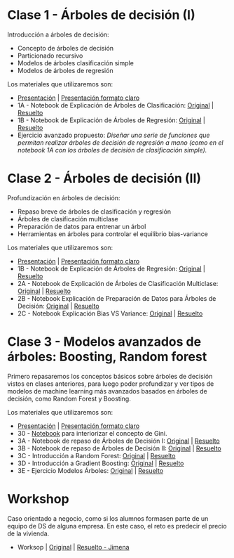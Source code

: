 # Clase 1 - Árboles de decisión (I)
Introducción a árboles de decisión: 
- Concepto de árboles de decisión
- Particionado recursivo
- Modelos de árboles clasificación simple
- Modelos de árboles de regresión

Los materiales que utilizaremos son:
- [Presentación](https://docs.google.com/presentation/d/1ROBnDpJV_EraO9_qJijndU-3Mf4gwjU331wXE0L_pW8/edit?usp=sharing) | [Presentación formato claro](https://docs.google.com/presentation/d/16tnAAaiT6mrelG8zRg26crXAChWmzjOG2NyA0oyh4X0/edit?usp=sharing)
- 1A - Notebook de Explicación de Árboles de Clasificación: [Original](https://colab.research.google.com/github/JotaBlanco/TheValley/blob/main/Arboles/Clase_01_Arboles/01_A_%C3%81rboles_Decisi%C3%B3n_Clasificaci%C3%B3n.ipynb) | [Resuelto](https://colab.research.google.com/github/JotaBlanco/TheValley/blob/main/Arboles/Clase_01_Arboles/01_A_%C3%81rboles_Decisi%C3%B3n_Clasificaci%C3%B3n_Resuelto.ipynb)
- 1B - Notebook de Explicación de Árboles de Regresión: [Original](https://colab.research.google.com/github/JotaBlanco/TheValley/blob/main/Arboles/Clase_01_Arboles/01_B_%C3%81rboles_Decisi%C3%B3n_Regresi%C3%B3n_sin_resolver.ipynb) | [Resuelto](https://colab.research.google.com/github/JotaBlanco/TheValley/blob/main/Arboles/Clase_01_Arboles/01_B_%C3%81rboles_Decisi%C3%B3n_Regresi%C3%B3n.ipynb)
- Ejercicio avanzado propuesto: *Diseñar una serie de funciones que permitan realizar árboles de decisión de regresión a mano (como en el notebook 1A con los árboles de decisión de clasificación simple).*


# Clase 2 - Árboles de decisión (II)
Profundización en árboles de decisión:
- Repaso breve de árboles de clasificación y regresión
- Árboles de clasificación multiclase
- Preparación de datos para entrenar un árbol
- Herramientas en árboles para controlar el equilibrio bias-variance

Los materiales que utilizaremos son:
- [Presentación](https://docs.google.com/presentation/d/1iq5k6zECRldUv5so26OsvkExqFJUwKd_CZu18hB-MB8/edit?usp=sharing) | [Presentación formato claro](https://docs.google.com/presentation/d/1kiEbdMHy7Ji02SlTxzq913bZ-rcQWn00Td0K_MNVXEk/edit?usp=sharing)
- 1B - Notebook de Explicación de Árboles de Regresión: [Original](https://colab.research.google.com/github/JotaBlanco/TheValley/blob/main/Arboles/Clase_01_Arboles/01_B_%C3%81rboles_Decisi%C3%B3n_Regresi%C3%B3n_sin_resolver.ipynb) | [Resuelto](https://colab.research.google.com/github/JotaBlanco/TheValley/blob/main/Arboles/Clase_01_Arboles/01_B_%C3%81rboles_Decisi%C3%B3n_Regresi%C3%B3n.ipynb)
- 2A - Notebook de Explicación de Árboles de Clasificación Multiclase: [Original](https://colab.research.google.com/github/JotaBlanco/TheValley/blob/main/Arboles/Clase_02_Arboles/02_A_%C3%81rboles_Clasificaci%C3%B3n_M%C3%BAltiple_Sin_Resolver.ipynb) | [Resuelto](https://colab.research.google.com/github/JotaBlanco/TheValley/blob/main/Arboles/Clase_02_Arboles/02_A_%C3%81rboles_Clasificaci%C3%B3n_M%C3%BAltiple_Resuelto.ipynb)
- 2B - Notebook Explicación de Preparación de Datos para Árboles de Decisión: [Original](https://colab.research.google.com/github/JotaBlanco/TheValley/blob/main/Arboles/Clase_02_Arboles/02_B_Preparando_Datos_para_%C3%81rboles_de_Decisi%C3%B3n_Sin_Resolver.ipynb) | [Resuelto](https://colab.research.google.com/github/JotaBlanco/TheValley/blob/main/Arboles/Clase_02_Arboles/02_B_Preparando_Datos_para_%C3%81rboles_de_Decisi%C3%B3n.ipynb)
- 2C - Notebook Explicación Bias VS Variance: [Original](https://colab.research.google.com/github/JotaBlanco/TheValley/blob/main/Arboles/Clase_02_Arboles/02_C_%C3%81rboles_Decisi%C3%B3n_sin_Overfitting.ipynb) | [Resuelto](https://colab.research.google.com/github/JotaBlanco/TheValley/blob/main/Arboles/Clase_02_Arboles/02_C_%C3%81rboles_Decisi%C3%B3n_sin_Overfitting_Resuelto.ipynb)

# Clase 3 - Modelos avanzados de árboles: Boosting, Random forest
Primero repasaremos los conceptos básicos sobre árboles de decisión vistos en clases anteriores, para luego poder profundizar y ver tipos de modelos de machine learning más avanzados basados en árboles de decisión, como Random Forest y Boosting.

Los materiales que utilizaremos son:
- [Presentación](https://docs.google.com/presentation/d/1Dm17-ez8gcO7hQ3qBZfCWTmK1lbBn9r15AekLZamcz8/edit?usp=sharing) | [Presentación formato claro](https://docs.google.com/presentation/d/1jRg7Dk2y_2_fxnC_Jpj5aWcqgW9t1KAd7izdmWzv9Sk/edit#slide=id.gc8f3a31038_0_0)
- 30 - [Notebook](https://colab.research.google.com/github/JotaBlanco/TheValley/blob/MDS2020/Arboles/Clase_03_Arboles/03_0_%7C_Repaso_GINI.ipynb) para interiorizar el concepto de Gini.
- 3A - Notebook de repaso de Árboles de Decisión I: [Original](https://colab.research.google.com/github/JotaBlanco/TheValley/blob/main/Arboles/Clase_03_Arboles/03A_sin_resolver_%7C_Repaso_I_sobre_%C3%81rboles_Decisi%C3%B3n.ipynb) | [Resuelto](https://colab.research.google.com/github/JotaBlanco/TheValley/blob/main/Arboles/Clase_03_Arboles/03A_%7C_Repaso_I_sobre_%C3%81rboles_Decisi%C3%B3n.ipynb)
- 3B - Notebook de repaso de Árboles de Decisión II: [Original](https://colab.research.google.com/github/JotaBlanco/TheValley/blob/main/Arboles/Clase_03_Arboles/03B_sin_resolver_%7C_Repaso_II_sobre_%C3%81rboles_Decisi%C3%B3n.ipynb) | [Resuelto](https://colab.research.google.com/github/JotaBlanco/TheValley/blob/main/Arboles/Clase_03_Arboles/03B_%7C_Repaso_II_sobre_%C3%81rboles_Decisi%C3%B3n.ipynb)
- 3C - Introducción a Random Forest: [Original](https://colab.research.google.com/github/JotaBlanco/TheValley/blob/main/Arboles/Clase_03_Arboles/03C_sin_resolver_%7C_Introducci%C3%B3n_Random_Forests.ipynb) | [Resuelto](https://colab.research.google.com/github/JotaBlanco/TheValley/blob/main/Arboles/Clase_03_Arboles/03C_%7C_Introducci%C3%B3n_Random_Forests.ipynb)
- 3D - Introducción a Gradient Boosting: [Original](https://colab.research.google.com/github/JotaBlanco/TheValley/blob/main/Arboles/Clase_03_Arboles/03D_sin_resolver_%7C_Introducci%C3%B3n_Gradient_Boosting.ipynb) | [Resuelto](https://colab.research.google.com/github/JotaBlanco/TheValley/blob/main/Arboles/Clase_03_Arboles/03D_%7C_Introducci%C3%B3n_Gradient_Boosting.ipynb)
- 3E - Ejercicio Modelos Árboles: [Original](https://colab.research.google.com/github/JotaBlanco/TheValley/blob/main/Arboles/Clase_02_Arboles/03E_sin_resolver_%7C_Ejercicio_Precio_Coches.ipynb) | [Resuelto](https://colab.research.google.com/github/JotaBlanco/TheValley/blob/main/Arboles/Clase_02_Arboles/03E_%7C_Ejercicio_Precio_Coches.ipynb)

# Workshop
Caso orientado a negocio, como si los alumnos formasen parte de un equipo de DS de alguna empresa. En este caso, el reto es predecir el precio de la vivienda.

- Worksop  | [Original]([abc](https://colab.research.google.com/github/JotaBlanco/TheValley/blob/main/Arboles/Workshop/Workshop_Modelizacion_I.ipynb)) | [Resuelto - Jimena](https://colab.research.google.com/github/JotaBlanco/TheValley/blob/main/Arboles/Workshop/Workshop_Modelizacion_I_RESUELTO_Jimena.ipynb)
